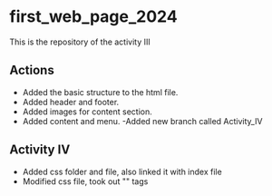 # first_web_page_2024

This is the repository of the activity III

## Actions

- Added the basic structure to the html file.
- Added header and footer.
- Added images for content section.
- Added content and menu.
-Added new branch called Activity_IV

## Activity IV

- Added css folder and file, also linked it with index file
- Modified css file, took out "<style></style>" tags